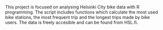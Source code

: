 This project is focused on analysing Helsinki City bike data with R programming. The script includes functions which calculate the most used bike stations,
the most frequent trip and the longest trips made by bike users. The data is freely accesible and can be found from HSL.fi.

